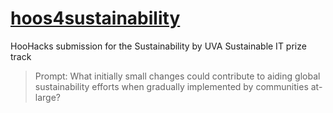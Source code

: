 # [hoos4sustainability](http://hoos4sustainability.tech/)
HooHacks submission for the Sustainability by UVA Sustainable IT prize track
> Prompt: What initially small changes could contribute to aiding global sustainability efforts when gradually implemented by communities at-large?
